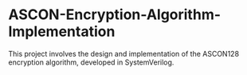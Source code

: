 # ASCON-Encryption-Algorithm-Implementation
This project involves the design and implementation of the ASCON128 encryption algorithm, developed in SystemVerilog.
